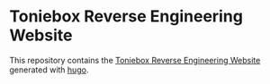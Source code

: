 # Toniebox Reverse Engineering Website
This repository contains the [Toniebox Reverse Engineering Website](https://tonies-wiki.revvox.de) generated with [hugo](https://gohugo.io/installation/).  
